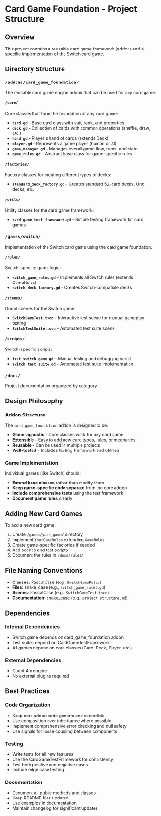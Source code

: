 # Card Game Foundation - Project Structure

## Overview

This project contains a reusable card game framework (addon) and a specific implementation of the Switch card game.

## Directory Structure

### `/addons/card_game_foundation/`

The reusable card game engine addon that can be used for any card game.

#### `/core/`

Core classes that form the foundation of any card game:

- **`card.gd`** - Base card class with suit, rank, and properties
- **`deck.gd`** - Collection of cards with common operations (shuffle, draw, etc.)
- **`hand.gd`** - Player's hand of cards (extends Deck)
- **`player.gd`** - Represents a game player (human or AI)
- **`game_manager.gd`** - Manages overall game flow, turns, and state
- **`game_rules.gd`** - Abstract base class for game-specific rules

#### `/factories/`

Factory classes for creating different types of decks:

- **`standard_deck_factory.gd`** - Creates standard 52-card decks, Uno decks, etc.

#### `/utils/`

Utility classes for the card game framework:

- **`card_game_test_framework.gd`** - Simple testing framework for card games

### `/games/switch/`

Implementation of the Switch card game using the card game foundation.

#### `/rules/`

Switch-specific game logic:

- **`switch_game_rules.gd`** - Implements all Switch rules (extends GameRules)
- **`switch_deck_factory.gd`** - Creates Switch-compatible decks

#### `/scenes/`

Godot scenes for the Switch game:

- **`SwitchGameTest.tscn`** - Interactive test scene for manual gameplay testing
- **`SwitchTestSuite.tscn`** - Automated test suite scene

#### `/scripts/`

Switch-specific scripts:

- **`test_switch_game.gd`** - Manual testing and debugging script
- **`switch_test_suite.gd`** - Automated test suite implementation

### `/docs/`

Project documentation organized by category.

## Design Philosophy

### Addon Structure

The `card_game_foundation` addon is designed to be:

- **Game-agnostic** - Core classes work for any card game
- **Extensible** - Easy to add new card types, rules, or mechanics
- **Reusable** - Can be used in multiple projects
- **Well-tested** - Includes testing framework and utilities

### Game Implementation

Individual games (like Switch) should:

- **Extend base classes** rather than modify them
- **Keep game-specific code separate** from the core addon
- **Include comprehensive tests** using the test framework
- **Document game rules** clearly

## Adding New Card Games

To add a new card game:

1. Create `/games/your_game/` directory
2. Implement `YourGameRules` extending `GameRules`
3. Create game-specific factories if needed
4. Add scenes and test scripts
5. Document the rules in `/docs/rules/`

## File Naming Conventions

- **Classes**: PascalCase (e.g., `SwitchGameRules`)
- **Files**: snake_case (e.g., `switch_game_rules.gd`)
- **Scenes**: PascalCase (e.g., `SwitchGameTest.tscn`)
- **Documentation**: snake_case (e.g., `project_structure.md`)

## Dependencies

### Internal Dependencies

- Switch game depends on card_game_foundation addon
- Test suites depend on CardGameTestFramework
- All games depend on core classes (Card, Deck, Player, etc.)

### External Dependencies

- Godot 4.x engine
- No external plugins required

## Best Practices

### Code Organization

- Keep core addon code generic and extensible
- Use composition over inheritance where possible
- Implement comprehensive error checking and null safety
- Use signals for loose coupling between components

### Testing

- Write tests for all new features
- Use the CardGameTestFramework for consistency
- Test both positive and negative cases
- Include edge case testing

### Documentation

- Document all public methods and classes
- Keep README files updated
- Use examples in documentation
- Maintain changelog for significant updates
